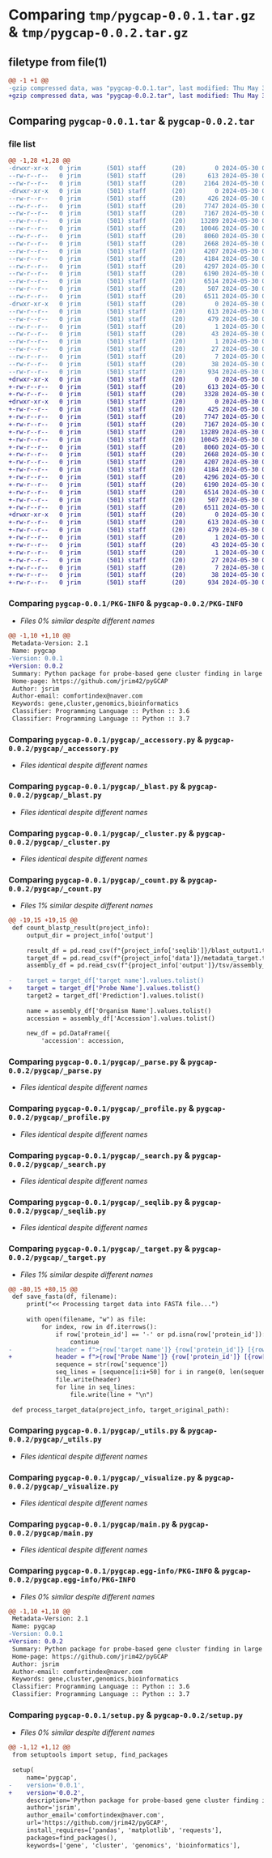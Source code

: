 # Comparing `tmp/pygcap-0.0.1.tar.gz` & `tmp/pygcap-0.0.2.tar.gz`

## filetype from file(1)

```diff
@@ -1 +1 @@
-gzip compressed data, was "pygcap-0.0.1.tar", last modified: Thu May 30 07:36:08 2024, max compression
+gzip compressed data, was "pygcap-0.0.2.tar", last modified: Thu May 30 08:43:45 2024, max compression
```

## Comparing `pygcap-0.0.1.tar` & `pygcap-0.0.2.tar`

### file list

```diff
@@ -1,28 +1,28 @@
-drwxr-xr-x   0 jrim       (501) staff       (20)        0 2024-05-30 07:36:08.459641 pygcap-0.0.1/
--rw-r--r--   0 jrim       (501) staff       (20)      613 2024-05-30 07:36:08.459372 pygcap-0.0.1/PKG-INFO
--rw-r--r--   0 jrim       (501) staff       (20)     2164 2024-05-30 05:44:23.000000 pygcap-0.0.1/README.md
-drwxr-xr-x   0 jrim       (501) staff       (20)        0 2024-05-30 07:36:08.457833 pygcap-0.0.1/pygcap/
--rw-r--r--   0 jrim       (501) staff       (20)      426 2024-05-30 05:44:23.000000 pygcap-0.0.1/pygcap/__init__.py
--rw-r--r--   0 jrim       (501) staff       (20)     7747 2024-05-30 05:44:23.000000 pygcap-0.0.1/pygcap/_accessory.py
--rw-r--r--   0 jrim       (501) staff       (20)     7167 2024-05-30 05:44:23.000000 pygcap-0.0.1/pygcap/_blast.py
--rw-r--r--   0 jrim       (501) staff       (20)    13289 2024-05-30 05:44:23.000000 pygcap-0.0.1/pygcap/_cluster.py
--rw-r--r--   0 jrim       (501) staff       (20)    10046 2024-05-30 05:44:23.000000 pygcap-0.0.1/pygcap/_count.py
--rw-r--r--   0 jrim       (501) staff       (20)     8060 2024-05-30 05:44:23.000000 pygcap-0.0.1/pygcap/_parse.py
--rw-r--r--   0 jrim       (501) staff       (20)     2668 2024-05-30 05:44:23.000000 pygcap-0.0.1/pygcap/_profile.py
--rw-r--r--   0 jrim       (501) staff       (20)     4207 2024-05-30 05:44:23.000000 pygcap-0.0.1/pygcap/_search.py
--rw-r--r--   0 jrim       (501) staff       (20)     4184 2024-05-30 05:44:23.000000 pygcap-0.0.1/pygcap/_seqlib.py
--rw-r--r--   0 jrim       (501) staff       (20)     4297 2024-05-30 05:44:23.000000 pygcap-0.0.1/pygcap/_target.py
--rw-r--r--   0 jrim       (501) staff       (20)     6190 2024-05-30 05:44:23.000000 pygcap-0.0.1/pygcap/_utils.py
--rw-r--r--   0 jrim       (501) staff       (20)     6514 2024-05-30 05:44:23.000000 pygcap-0.0.1/pygcap/_visualize.py
--rw-r--r--   0 jrim       (501) staff       (20)      507 2024-05-30 05:44:23.000000 pygcap-0.0.1/pygcap/cli.py
--rw-r--r--   0 jrim       (501) staff       (20)     6511 2024-05-30 05:44:23.000000 pygcap-0.0.1/pygcap/main.py
-drwxr-xr-x   0 jrim       (501) staff       (20)        0 2024-05-30 07:36:08.459146 pygcap-0.0.1/pygcap.egg-info/
--rw-r--r--   0 jrim       (501) staff       (20)      613 2024-05-30 07:36:08.000000 pygcap-0.0.1/pygcap.egg-info/PKG-INFO
--rw-r--r--   0 jrim       (501) staff       (20)      479 2024-05-30 07:36:08.000000 pygcap-0.0.1/pygcap.egg-info/SOURCES.txt
--rw-r--r--   0 jrim       (501) staff       (20)        1 2024-05-30 07:36:08.000000 pygcap-0.0.1/pygcap.egg-info/dependency_links.txt
--rw-r--r--   0 jrim       (501) staff       (20)       43 2024-05-30 07:36:08.000000 pygcap-0.0.1/pygcap.egg-info/entry_points.txt
--rw-r--r--   0 jrim       (501) staff       (20)        1 2024-05-30 07:36:08.000000 pygcap-0.0.1/pygcap.egg-info/not-zip-safe
--rw-r--r--   0 jrim       (501) staff       (20)       27 2024-05-30 07:36:08.000000 pygcap-0.0.1/pygcap.egg-info/requires.txt
--rw-r--r--   0 jrim       (501) staff       (20)        7 2024-05-30 07:36:08.000000 pygcap-0.0.1/pygcap.egg-info/top_level.txt
--rw-r--r--   0 jrim       (501) staff       (20)       38 2024-05-30 07:36:08.459703 pygcap-0.0.1/setup.cfg
--rw-r--r--   0 jrim       (501) staff       (20)      934 2024-05-30 07:35:50.000000 pygcap-0.0.1/setup.py
+drwxr-xr-x   0 jrim       (501) staff       (20)        0 2024-05-30 08:43:45.879644 pygcap-0.0.2/
+-rw-r--r--   0 jrim       (501) staff       (20)      613 2024-05-30 08:43:45.879426 pygcap-0.0.2/PKG-INFO
+-rw-r--r--   0 jrim       (501) staff       (20)     3328 2024-05-30 08:39:56.000000 pygcap-0.0.2/README.md
+drwxr-xr-x   0 jrim       (501) staff       (20)        0 2024-05-30 08:43:45.878079 pygcap-0.0.2/pygcap/
+-rw-r--r--   0 jrim       (501) staff       (20)      425 2024-05-30 08:43:08.000000 pygcap-0.0.2/pygcap/__init__.py
+-rw-r--r--   0 jrim       (501) staff       (20)     7747 2024-05-30 05:44:23.000000 pygcap-0.0.2/pygcap/_accessory.py
+-rw-r--r--   0 jrim       (501) staff       (20)     7167 2024-05-30 05:44:23.000000 pygcap-0.0.2/pygcap/_blast.py
+-rw-r--r--   0 jrim       (501) staff       (20)    13289 2024-05-30 05:44:23.000000 pygcap-0.0.2/pygcap/_cluster.py
+-rw-r--r--   0 jrim       (501) staff       (20)    10045 2024-05-30 08:39:56.000000 pygcap-0.0.2/pygcap/_count.py
+-rw-r--r--   0 jrim       (501) staff       (20)     8060 2024-05-30 05:44:23.000000 pygcap-0.0.2/pygcap/_parse.py
+-rw-r--r--   0 jrim       (501) staff       (20)     2668 2024-05-30 05:44:23.000000 pygcap-0.0.2/pygcap/_profile.py
+-rw-r--r--   0 jrim       (501) staff       (20)     4207 2024-05-30 05:44:23.000000 pygcap-0.0.2/pygcap/_search.py
+-rw-r--r--   0 jrim       (501) staff       (20)     4184 2024-05-30 05:44:23.000000 pygcap-0.0.2/pygcap/_seqlib.py
+-rw-r--r--   0 jrim       (501) staff       (20)     4296 2024-05-30 08:39:56.000000 pygcap-0.0.2/pygcap/_target.py
+-rw-r--r--   0 jrim       (501) staff       (20)     6190 2024-05-30 05:44:23.000000 pygcap-0.0.2/pygcap/_utils.py
+-rw-r--r--   0 jrim       (501) staff       (20)     6514 2024-05-30 05:44:23.000000 pygcap-0.0.2/pygcap/_visualize.py
+-rw-r--r--   0 jrim       (501) staff       (20)      507 2024-05-30 05:44:23.000000 pygcap-0.0.2/pygcap/cli.py
+-rw-r--r--   0 jrim       (501) staff       (20)     6511 2024-05-30 05:44:23.000000 pygcap-0.0.2/pygcap/main.py
+drwxr-xr-x   0 jrim       (501) staff       (20)        0 2024-05-30 08:43:45.879210 pygcap-0.0.2/pygcap.egg-info/
+-rw-r--r--   0 jrim       (501) staff       (20)      613 2024-05-30 08:43:45.000000 pygcap-0.0.2/pygcap.egg-info/PKG-INFO
+-rw-r--r--   0 jrim       (501) staff       (20)      479 2024-05-30 08:43:45.000000 pygcap-0.0.2/pygcap.egg-info/SOURCES.txt
+-rw-r--r--   0 jrim       (501) staff       (20)        1 2024-05-30 08:43:45.000000 pygcap-0.0.2/pygcap.egg-info/dependency_links.txt
+-rw-r--r--   0 jrim       (501) staff       (20)       43 2024-05-30 08:43:45.000000 pygcap-0.0.2/pygcap.egg-info/entry_points.txt
+-rw-r--r--   0 jrim       (501) staff       (20)        1 2024-05-30 08:43:45.000000 pygcap-0.0.2/pygcap.egg-info/not-zip-safe
+-rw-r--r--   0 jrim       (501) staff       (20)       27 2024-05-30 08:43:45.000000 pygcap-0.0.2/pygcap.egg-info/requires.txt
+-rw-r--r--   0 jrim       (501) staff       (20)        7 2024-05-30 08:43:45.000000 pygcap-0.0.2/pygcap.egg-info/top_level.txt
+-rw-r--r--   0 jrim       (501) staff       (20)       38 2024-05-30 08:43:45.879702 pygcap-0.0.2/setup.cfg
+-rw-r--r--   0 jrim       (501) staff       (20)      934 2024-05-30 08:43:01.000000 pygcap-0.0.2/setup.py
```

### Comparing `pygcap-0.0.1/PKG-INFO` & `pygcap-0.0.2/PKG-INFO`

 * *Files 0% similar despite different names*

```diff
@@ -1,10 +1,10 @@
 Metadata-Version: 2.1
 Name: pygcap
-Version: 0.0.1
+Version: 0.0.2
 Summary: Python package for probe-based gene cluster finding in large microbial genome database
 Home-page: https://github.com/jrim42/pyGCAP
 Author: jsrim
 Author-email: comfortindex@naver.com
 Keywords: gene,cluster,genomics,bioinformatics
 Classifier: Programming Language :: Python :: 3.6
 Classifier: Programming Language :: Python :: 3.7
```

### Comparing `pygcap-0.0.1/pygcap/_accessory.py` & `pygcap-0.0.2/pygcap/_accessory.py`

 * *Files identical despite different names*

### Comparing `pygcap-0.0.1/pygcap/_blast.py` & `pygcap-0.0.2/pygcap/_blast.py`

 * *Files identical despite different names*

### Comparing `pygcap-0.0.1/pygcap/_cluster.py` & `pygcap-0.0.2/pygcap/_cluster.py`

 * *Files identical despite different names*

### Comparing `pygcap-0.0.1/pygcap/_count.py` & `pygcap-0.0.2/pygcap/_count.py`

 * *Files 1% similar despite different names*

```diff
@@ -19,15 +19,15 @@
 def count_blastp_result(project_info):
     output_dir = project_info['output']
 
     result_df = pd.read_csv(f"{project_info['seqlib']}/blast_output1.tsv", sep='\t')
     target_df = pd.read_csv(f"{project_info['data']}/metadata_target.tsv", sep='\t')
     assembly_df = pd.read_csv(f"{project_info['output']}/tsv/assembly_report_sum.tsv", sep='\t')
 
-    target = target_df['target name'].values.tolist()
+    target = target_df['Probe Name'].values.tolist()
     target2 = target_df['Prediction'].values.tolist()
 
     name = assembly_df['Organism Name'].values.tolist() 
     accession = assembly_df['Accession'].values.tolist() 
     
     new_df = pd.DataFrame({
         'accession': accession,
```

### Comparing `pygcap-0.0.1/pygcap/_parse.py` & `pygcap-0.0.2/pygcap/_parse.py`

 * *Files identical despite different names*

### Comparing `pygcap-0.0.1/pygcap/_profile.py` & `pygcap-0.0.2/pygcap/_profile.py`

 * *Files identical despite different names*

### Comparing `pygcap-0.0.1/pygcap/_search.py` & `pygcap-0.0.2/pygcap/_search.py`

 * *Files identical despite different names*

### Comparing `pygcap-0.0.1/pygcap/_seqlib.py` & `pygcap-0.0.2/pygcap/_seqlib.py`

 * *Files identical despite different names*

### Comparing `pygcap-0.0.1/pygcap/_target.py` & `pygcap-0.0.2/pygcap/_target.py`

 * *Files 1% similar despite different names*

```diff
@@ -80,15 +80,15 @@
 def save_fasta(df, filename):
     print("<< Processing target data into FASTA file...")
 
     with open(filename, "w") as file:
         for index, row in df.iterrows():
             if row['protein_id'] == '-' or pd.isna(row['protein_id']):
                 continue
-            header = f">{row['target name']} {row['protein_id']} [{row['organism_name']}]\n"
+            header = f">{row['Probe Name']} {row['protein_id']} [{row['organism_name']}]\n"
             sequence = str(row['sequence'])
             seq_lines = [sequence[i:i+50] for i in range(0, len(sequence), 50)]
             file.write(header)
             for line in seq_lines:
                 file.write(line + "\n")
 
 def process_target_data(project_info, target_original_path):
```

### Comparing `pygcap-0.0.1/pygcap/_utils.py` & `pygcap-0.0.2/pygcap/_utils.py`

 * *Files identical despite different names*

### Comparing `pygcap-0.0.1/pygcap/_visualize.py` & `pygcap-0.0.2/pygcap/_visualize.py`

 * *Files identical despite different names*

### Comparing `pygcap-0.0.1/pygcap/main.py` & `pygcap-0.0.2/pygcap/main.py`

 * *Files identical despite different names*

### Comparing `pygcap-0.0.1/pygcap.egg-info/PKG-INFO` & `pygcap-0.0.2/pygcap.egg-info/PKG-INFO`

 * *Files 0% similar despite different names*

```diff
@@ -1,10 +1,10 @@
 Metadata-Version: 2.1
 Name: pygcap
-Version: 0.0.1
+Version: 0.0.2
 Summary: Python package for probe-based gene cluster finding in large microbial genome database
 Home-page: https://github.com/jrim42/pyGCAP
 Author: jsrim
 Author-email: comfortindex@naver.com
 Keywords: gene,cluster,genomics,bioinformatics
 Classifier: Programming Language :: Python :: 3.6
 Classifier: Programming Language :: Python :: 3.7
```

### Comparing `pygcap-0.0.1/setup.py` & `pygcap-0.0.2/setup.py`

 * *Files 0% similar despite different names*

```diff
@@ -1,12 +1,12 @@
 from setuptools import setup, find_packages
 
 setup(
     name='pygcap',
-    version='0.0.1',
+    version='0.0.2',
     description='Python package for probe-based gene cluster finding in large microbial genome database',
     author='jsrim',
     author_email='comfortindex@naver.com',
     url='https://github.com/jrim42/pyGCAP',
     install_requires=['pandas', 'matplotlib', 'requests'],
     packages=find_packages(),
     keywords=['gene', 'cluster', 'genomics', 'bioinformatics'],
```

